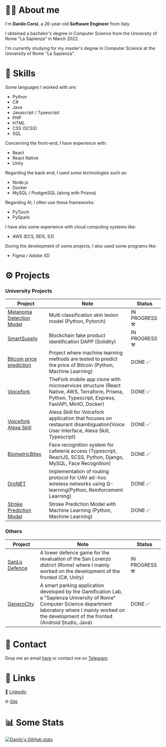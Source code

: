 # :raising_hand_man: About me
I'm <strong>Danilo Corsi</strong>, a 26-year-old <strong>Software Engineer</strong> from Italy.

I obtained a bachelor's degree in Computer Science from the University of Rome "La Sapienza" in March 2022.

I'm currently studying for my master's degree in Computer Science at the University of Rome "La Sapienza".


# :muscle: Skills
Some languages I worked with are:

- Python
- C#
- Java
- Javascript / Typescript
- PHP
- HTML
- CSS (SCSS)
- SQL

Concerning the front-end, I have experience with:

- React
- React Native
- Unity

Regarding the back-end, I used some technologies such as:

- Node.js
- Docker
- MySQL / PostgreSQL (along with Prisma)

Regarding AI, I often use these frameworks:
- PyTorch
- PySpark

I have also some experience with cloud computing systems like:

- AWS (ECS, RDS, S3)

During the development of some projects, I also used some programs like:

- Figma / Adobe XD

# :gear: Projects
### University Projects
| Project                                                                                           | Note                                                                                                                                                    |  Status                |
| ------------------------------------------------------------------------------------------------- | ------------------------------------------------------------------------------------------------------------------------------------------------------- | ---------------------- |
| [Melanoma Detection Model](https://github.com/CorsiDanilo/melanoma-detection)                     | Multi classification skin lesion model (Python, Pytorch)                                                                                                | IN PROGRESS ⚒️        |
| [SmartSupply](https://github.com/CorsiDanilo/blockchain-and-distributed-ledger-project)           | Blockchain fake product identification DAPP (Solidity)                                                                                                  | IN PROGRESS ⚒️        |
| [Bitcoin price prediction](https://github.com/CorsiDanilo/bitcoin-price-prediction-with-pyspark)  | Project where machine learning methods are tested to predict the price of Bitcoin (Python, Machine Learning)                                            | DONE ✅               |
| [Voicefork](https://github.com/CorsiDanilo/voicefork)                                             | TheFork mobile app clone with microservices structure (React Native, AWS, Terraform, Prisma, Python, Typescript, Express, FastAPI, MinIO, Docker)       | DONE ✅               |
| [Voicefork Alexa Skill](https://github.com/CorsiDanilo/voicefork-alexa-skill)                     | Alexa Skill for Voicefork application that focuses on restaurant disambiguation(Voice User Interface, Alexa Skill, Typescript)                          | DONE ✅               |
| [BiometricBites](https://github.com/CorsiDanilo/BiometricBites)                                   | Face recognition system for cafeteria access (Typescript, ReactJS, SCSS, Python, Django, MySQL, Face Recognition)                                       | DONE ✅               |
| [DroNET](https://github.com/CorsiDanilo/autonomous-networking)                                    | Implementation of routing protocol for UAV ad-hoc wireless networks using Q-learning(Python, Reinforcement Learning)                                    | DONE ✅               |
| [Stroke Prediction Model](https://github.com/CorsiDanilo/fundamentals-of-data-science)            | Stroke Prediction Model with Machine Learning (Python, Machine Learning)                                                                                | DONE ✅               |

### Others
| Project                                      | Note                                                                                                                                                                                                                  |  Status                |
| -------------------------------------------- | --------------------------------------------------------------------------------------------------------------------------------------------------------------------------------------------------------------------- | ---------------------- |
| [SanLo Defence](https://sanloproject.it/)    | A tower defence game for the revaluation of the San Lorenzo district (Rome) where I mainly worked on the development of the fronted (C#, Unity)                                                                       | IN PROGRESS ⚒️        |
| [GeneroCity](https://www.generocity.it/)     | A smart parking application developed by the Gamification Lab, a "Sapienza University of Rome" Computer Science department laboratory where I mainly worked on the development of the fronted (Android Studio, Java)  | DONE ✅               |

# :handshake: Contact
Drop me an email <href>[here](mailto:danilo.corsi@outlook.it)</href> or contact me on <href>[Telegram](https://t.me/anomalyzedd)</href>.

# :link: Links
📃 <href>[LinkedIn](https://www.linkedin.com/in/danilocorsi97/)</href>

🌐 <href>[Site](https://linktr.ee/danilocorsi)</href>

# :bar_chart: Some Stats
[![Danilo's GitHub stats](https://github-readme-stats.vercel.app/api?username=CorsiDanilo)](https://github.com/anuraghazra/github-readme-stats)
